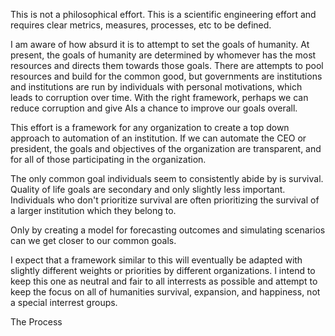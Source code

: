 This is not a philosophical effort.  This is a scientific engineering effort and requires clear metrics, measures, processes, etc to be defined.

I am aware of how absurd it is to attempt to set the goals of humanity.  At present, the goals of humanity are determined by whomever has the most resources and directs them towards those goals.  There are attempts to pool resources and build for the common good, but governments are institutions and institutions are run by individuals with personal motivations, which leads to corruption over time.  With the right framework, perhaps we can reduce corruption and give AIs a chance to improve our goals overall.  

This effort is a framework for any organization to create a top down approach to automation of an institution.  If we can automate the CEO or president, the goals and objectives of the organization are transparent, and for all of those participating in the organization.

The only common goal individuals seem to consistently abide by is survival.  Quality of life goals are secondary and only slightly less important.  Individuals who don't prioritize survival are often prioritizing the survival of a larger institution which they belong to.

Only by creating a model for forecasting outcomes and simulating scenarios can we get closer to our common goals.

I expect that a framework similar to this will eventually be adapted with slightly different weights or priorities by different organizations.  I intend to keep this one as neutral and fair to all interrests as possible and attempt to keep the focus on all of humanities survival, expansion, and happiness, not a special interrest groups.

The Process
